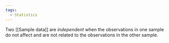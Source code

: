 ```yaml
---
tags:
  - Statistics
---
```

Two [[Sample data]] are *independent* when the observations in one sample do not affect and are not related to the observations in the other sample.